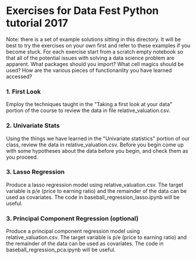 # Exercises for Data Fest Python tutorial 2017

Note: there is a set of example solutions sitting in this directory. It will be best to try the exercises on your own first and refer to these examples if you become stuck. For each exercise start from a scratch empty notebook so that all of the potential issues with solving a data science problem are apparent. What packages should you import? What cell magics should be used? How are the various pieces of functionanlity you have learned accessed?

### 1. First Look
Employ the techniques taught in the "Taking a first look at your data" portion of the course to review the data in file relative_valuation.csv.

### 2. Univariate Stats
Using the things we have learned in the "Univariate statistics" portion of our class, review the data in relative_valuation.csv. Before you begin come up with some hypotheses about the data before you begin, and check them as you proceed.

### 3. Lasso Regression
Produce a lasso regression model using relative_valuation.csv. The target variable is p/e (price to earning ratio) and the remainder of the data can be used as covariates. The code in baseball_regression_lasso.ipynb will be useful.

### 3. Principal Component Regression (optional)
Produce a principal component regression model using relative_valuation.csv. The target variable is p/e (price to earning ratio) and the remainder of the data can be used as covariates. The code in baseball_regression_pca.ipynb will be useful.

